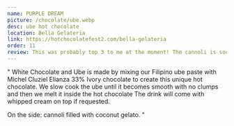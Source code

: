 ```yaml
---
name: PURPLE DREAM
picture: /chocolate/ube.webp
desc: ube hot chocolate
location: Bella Gelateria
link: https://hotchocolatefest2.com/bella-gelateria
order: 11
review: This was probably top 3 to me at the moment! The cannoli is sooo good! This makes me miss Yelo'd :(
---
```


"
White Chocolate and Ube is made by mixing our Filipino ube paste with Michel Cluziel Elianza 33% Ivory chocolate to create this unique hot chocolate. We slow cook the ube until it becomes smooth with no clumps and then we melt it inside the hot chocolate The drink will come with whipped cream on top if requested.

On the side: cannoli filled with coconut gelato.
"
